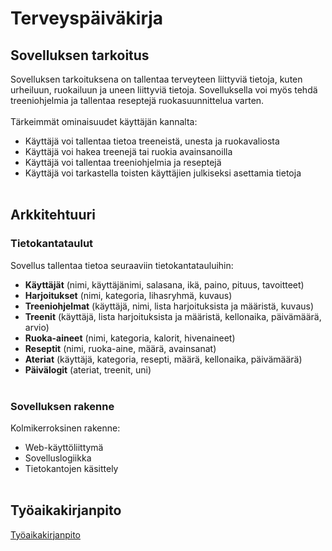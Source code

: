 # Terveyspäiväkirja

## Sovelluksen tarkoitus

Sovelluksen tarkoituksena on tallentaa terveyteen liittyviä tietoja, kuten urheiluun, ruokailuun ja uneen liittyviä tietoja. Sovelluksella voi myös tehdä treeniohjelmia ja tallentaa reseptejä ruokasuunnittelua varten.
<br><br/>
Tärkeimmät ominaisuudet käyttäjän kannalta:
- Käyttäjä voi tallentaa tietoa treeneistä, unesta ja ruokavaliosta
- Käyttäjä voi hakea treenejä tai ruokia avainsanoilla
- Käyttäjä voi tallentaa treeniohjelmia ja reseptejä
- Käyttäjä voi tarkastella toisten käyttäjien julkiseksi asettamia tietoja
<br><br/>

## Arkkitehtuuri

### Tietokantataulut

Sovellus tallentaa tietoa seuraaviin tietokantatauluihin:
- **Käyttäjät** (nimi, käyttäjänimi, salasana, ikä, paino, pituus, tavoitteet)
- **Harjoitukset** (nimi, kategoria, lihasryhmä, kuvaus)
- **Treeniohjelmat** (käyttäjä, nimi, lista harjoituksista ja määristä, kuvaus)
- **Treenit** (käyttäjä, lista harjoituksista ja määristä, kellonaika, päivämäärä, arvio)
- **Ruoka-aineet** (nimi, kategoria, kalorit, hivenaineet)
- **Reseptit** (nimi, ruoka-aine, määrä, avainsanat)
- **Ateriat** (käyttäjä, kategoria, resepti, määrä, kellonaika, päivämäärä)
- **Päivälogit** (ateriat, treenit, uni)
<br><br/>

### Sovelluksen rakenne

Kolmikerroksinen rakenne:
- Web-käyttöliittymä
- Sovelluslogiikka
- Tietokantojen käsittely
<br><br/>

## Työaikakirjanpito

[Työaikakirjanpito](https://github.com/juliapalorinne/terveyspaivakirja/blob/master/tyoaikakirjanpito.md)
<br><br/>
